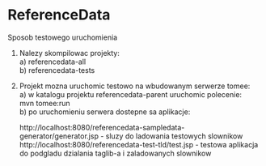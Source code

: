 # ReferenceData

Sposob testowego uruchomienia<br/>
1) Nalezy skompilowac projekty:<br/>
a) referencedata-all<br/>
b) referencedata-tests<br/>

2) Projekt mozna uruchomic testowo na wbudowanym serwerze tomee:<br/>
a) w katalogu projektu referencedata-parent uruchomic polecenie:<br/>
mvn tomee:run<br/>
b) po uruchomieniu serwera dostepne sa aplikacje:<br/>

    http://localhost:8080/referencedata-sampledata-generator/generator.jsp - sluzy do ladowania testowych slownikow
    http://localhost:8080/referencedata-test-tld/test.jsp - testowa aplikacja do podgladu dzialania taglib-a i zaladowanych slownikow
